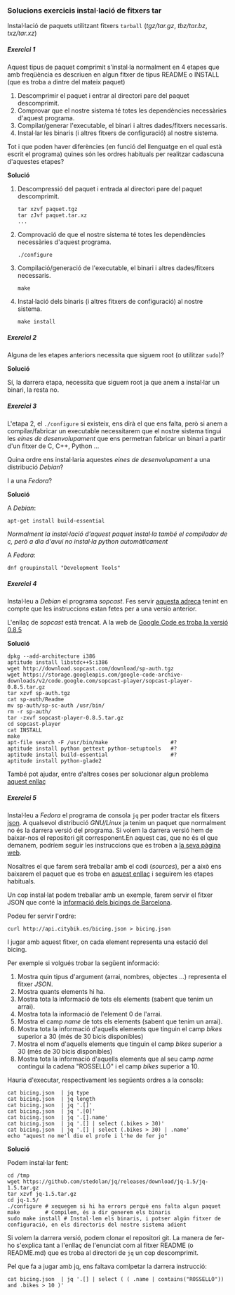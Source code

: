 ### Solucions exercicis instal·lació de fitxers tar 

Instal·lació de paquets utilitzant fitxers `tarball` (*tgz/tar.gz*,
*tbz/tar.bz*, *txz/tar.xz*)

##### Exercici 1

Aquest tipus de paquet comprimit s'instal·la normalment en 4 etapes que amb
freqüència es descriuen en algun fitxer de tipus README o INSTALL (que es troba
a dintre del mateix paquet)

1. Descomprimir el paquet i entrar al directori pare del paquet descomprimit.
2. Comprovar que el nostre sistema té totes les dependències necessàries d'aquest programa.
3. Compilar/generar l'executable, el binari i altres dades/fitxers necessaris.
4. Instal·lar les binaris (i altres fitxers de configuració) al nostre sistema.

Tot i que poden haver diferències (en funció del llenguatge en el qual està
escrit el programa) quines són les ordres habituals per realitzar cadascuna
d'aquestes etapes?

**Solució**

1. Descompressió del paquet i entrada al directori pare del paquet descomprimit.

	```
	tar xzvf paquet.tgz
	tar zJvf paquet.tar.xz
	...
	```

2. Comprovació de que el nostre sistema té totes les dependències necessàries
d'aquest programa.

	```
	./configure
	```

3. Compilació/generació de l'executable, el binari i altres dades/fitxers necessaris.

	```
	make
	```

4. Instal·lació dels binaris (i altres fitxers de configuració) al nostre sistema.

	```
	make install
	```

##### Exercici 2

Alguna de les etapes anteriors necessita que siguem root (o utilitzar `sudo`)?

**Solució**

Sí, la darrera etapa, necessita que siguem root ja que anem a instal·lar un
binari, la resta no.

##### Exercici 3

L'etapa 2, el `./configure` si existeix, ens dirà el que ens falta, però si
anem a compilar/fabricar un executable necessitarem que el nostre sistema
tingui les *eines de desenvolupament* que ens permetran fabricar un binari a
partir d'un fitxer de C, C++, Python ...

Quina ordre ens instal·laria aquestes *eines de desenvolupament* a una distribució
*Debian*?

I a una *Fedora*?

**Solució**

A *Debian*:

```
apt-get install build-essential
```

*Normalment la instal·lació d'aquest paquet instal·la també el compilador de c,
però a dia d'avui no instal·la python automàticament*

A *Fedora*:

```
dnf groupinstall "Development Tools"
```

##### Exercici 4

Instal·leu a *Debian* el programa *sopcast*. Fes servir [aquesta
adreça](http://ronlut.blogspot.com.es/2014/06/installing-sopcast-on-debian-jessie-64.html)
tenint en compte que les instruccions estan fetes per a una versio anterior.

L'enllaç de *sopcast* està trencat. A la web de [Google Code es troba la versió
0.8.5](https://storage.googleapis.com/google-code-archive-downloads/v2/code.google.com/sopcast-player/sopcast-player-0.8.5.tar.gz)

**Solució**

```
dpkg --add-architecture i386
aptitude install libstdc++5:i386
wget http://download.sopcast.com/download/sp-auth.tgz
wget https://storage.googleapis.com/google-code-archive-downloads/v2/code.google.com/sopcast-player/sopcast-player-0.8.5.tar.gz
tar xzvf sp-auth.tgz
cat sp-auth/Readme
mv sp-auth/sp-sc-auth /usr/bin/
rm -r sp-auth/
tar -zxvf sopcast-player-0.8.5.tar.gz 
cd sopcast-player
cat INSTALL
make
apt-file search -F /usr/bin/make					#?
aptitude install python gettext python-setuptools	#?
aptitude install build-essential					#?
aptitude install python-glade2
```

També pot ajudar, entre d'altres coses per solucionar algun problema [aquest
enllaç](https://exdebian.org/articulos/instalar-sopcast-en-debian)

##### Exercici 5

Instal·leu a *Fedora* el programa de consola `jq` per poder tractar els fitxers
[json](https://en.wikipedia.org/wiki/JSON#Example). A qualsevol distribució
*GNU/Linux* ja tenim un paquet que normalment no és la darrera versió del
programa. Si volem la darrera versió hem de baixar-nos el repositori git
corresponent.En aquest cas, que no és el que demanem, podríem seguir les
instruccions que es troben a [la seva pàgina
web](https://stedolan.github.io/jq/download/).

Nosaltres el que farem serà treballar amb el codi (*sources*), per a això ens
baixarem el paquet que es troba en [aquest
enllaç](https://github.com/stedolan/jq/releases/download/jq-1.5/jq-1.5.tar.gz)
i seguirem les etapes habituals.

Un cop instal·lat podem treballar amb un exemple, farem servir el fitxer JSON
que conté la [informació dels bicings de
Barcelona](http://api.citybik.es/bicing.json).


Podeu fer servir l'ordre:

```
curl http://api.citybik.es/bicing.json > bicing.json
```

I jugar amb aquest fitxer, on cada element representa una estació del bicing.

Per exemple si volgués trobar la següent informació:

1. Mostra quin tipus d'argument (arrai, nombres, objectes ...) representa el
   fitxer *JSON*.
2. Mostra quants elements hi ha. 
3. Mostra tota la informació de tots els elements (sabent que tenim un arrai).
4. Mostra tota la informació de l'element 0 de l'arrai.
5. Mostra el camp *name* de tots els elements (sabent que tenim un arrai).
6. Mostra tota la informació d'aquells elements que tinguin el camp *bikes*
   superior a 30 (més de 30 bicis disponibles)
7. Mostra el nom d'aquells elements que tinguin el camp *bikes* superior a 30
   (més de 30 bicis disponibles)
8. Mostra tota la informació d'aquells elements que al seu camp *name*
   contingui la cadena "ROSSELLÓ" i el camp *bikes* superior a 10.

Hauria d'executar, respectivament les següents ordres a la consola:

```
cat bicing.json  | jq type
cat bicing.json  | jq length
cat bicing.json  | jq '.[]'
cat bicing.json  | jq '.[0]'
cat bicing.json  | jq '.[].name'
cat bicing.json  | jq '.[] | select (.bikes > 30)'
cat bicing.json  | jq '.[] | select (.bikes > 30) | .name'
echo "aquest no me'l diu el profe i l'he de fer jo"
```

**Solució**

Podem instal·lar fent:

```
cd /tmp
wget https://github.com/stedolan/jq/releases/download/jq-1.5/jq-1.5.tar.gz
tar xzvf jq-1.5.tar.gz 
cd jq-1.5/
./configure	# xequegem si hi ha errors perquè ens falta algun paquet
make 		# Compilem, és a dir generem els binaris
sudo make install # Instal·lem els binaris, i potser algún fitxer de configuració, en els directoris del nostre sistema adient
```

Si volem la darrera versió, podem clonar el repositori git. La manera de fer-ho
s'explica tant a l'enllaç de l'enunciat com al fitxer README (o README.md) que
es troba al directori de `jq` un cop descomprimit.

Pel que fa a jugar amb jq, ens faltava comlpetar la darrera instrucció:

```
cat bicing.json  | jq '.[] | select ( ( .name | contains("ROSSELLÓ")) and .bikes > 10 )'
```

